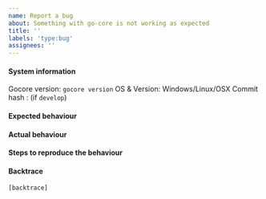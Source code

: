 ```yaml
---
name: Report a bug
about: Something with go-core is not working as expected
title: ''
labels: 'type:bug'
assignees: ''
---
```


#### System information

Gocore version: `gocore version`
OS & Version: Windows/Linux/OSX
Commit hash : (if `develop`)

#### Expected behaviour


#### Actual behaviour


#### Steps to reproduce the behaviour


#### Backtrace

````
[backtrace]
````
